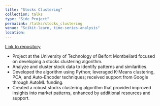 ```yaml
---
title: "Stocks Clustering"
collection: talks
type: "Side Project"
permalink: /talks/stocks_clustering
venue: "Scikit-learn, time-series-analysis"
location: 
---
```

[Link to repository](https://github.com/MaximeSzymanski/StocksClustering)
- Project at the University of Technology of Belfort Montbeliard focused on developing a stocks clustering algorithm.
- Analyze and cluster stock data to identify patterns and similarities.
- Developed the algorithm using Python; leveraged K-Means clustering, PCA, and Auto-Encoder techniques; received
support from Google through AutoML funding.
- Created a robust stocks clustering algorithm that provided improved insights into market patterns, enhanced by additional
resources and support.
